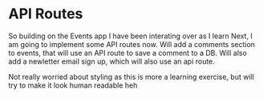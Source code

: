 # API Routes

So building on the Events app I have been interating over as I learn Next, I am going to implement some API routes now.
Will add a comments section to events, that will use an API route to save a comment to a DB.
Will also add a newletter email sign up, which will also use an api route.

Not really worried about styling as this is more a learning exercise, but will try to make it look human readable heh
